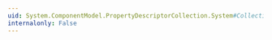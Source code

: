 ```yaml
---
uid: System.ComponentModel.PropertyDescriptorCollection.System#Collections#IDictionary#IsFixedSize
internalonly: False
---
```

